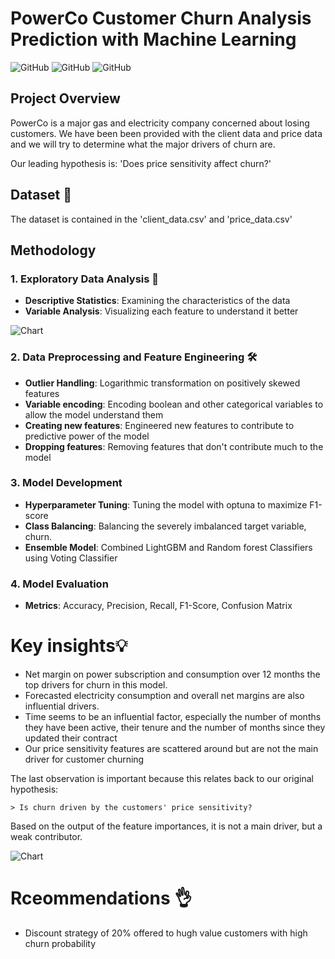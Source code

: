 # PowerCo Customer Churn Analysis Prediction with Machine Learning
![GitHub](https://img.shields.io/badge/Language-Python-blue)
![GitHub](https://img.shields.io/badge/Model-Voting_Classifier-purple)
![GitHub](https://img.shields.io/badge/Library-Scikit_Learn-Green)

## Project Overview

PowerCo is a major gas and electricity company concerned about losing customers. We have been been provided with the client data and price data and we will try to determine what the major drivers of churn are.

Our leading hypothesis is: 'Does price sensitivity affect churn?'

## Dataset 📂
The dataset is contained in the 'client_data.csv' and 'price_data.csv'

## Methodology 
### 1. Exploratory Data Analysis 🔭
- **Descriptive Statistics**: Examining the characteristics of the data
- **Variable Analysis**: Visualizing each feature to understand it better
  
![Chart](https://github.com/joytile/Customer-Churn-Analysis-and-Prediction-with-Machine-Learning/blob/main/churn_status.png)
### 2. Data Preprocessing and Feature Engineering 🛠️
- **Outlier Handling**: Logarithmic transformation on positively skewed features
- **Variable encoding**: Encoding boolean and other categorical variables to allow the model understand them
- **Creating new features**: Engineered new features to contribute to predictive power of the model
- **Dropping features**: Removing features that don't contribute much to the model
### 3. Model Development
- **Hyperparameter Tuning**: Tuning the model with optuna to maximize F1-score
- **Class Balancing**: Balancing the severely imbalanced target variable, churn.
- **Ensemble Model**: Combined LightGBM and Random forest Classifiers using Voting Classifier
### 4. Model Evaluation
- **Metrics**: Accuracy, Precision, Recall, F1-Score, Confusion Matrix


# Key insights💡
- Net margin on power subscription and consumption over 12 months the top drivers for churn in this model.
- Forecasted electricity consumption and overall net margins are also influential drivers.
- Time seems to be an influential factor, especially the number of months they have been active, their tenure and the number of months since they updated their contract
- Our price sensitivity features are scattered around but are not the main driver for customer churning

The last observation is important because this relates back to our original hypothesis:

    > Is churn driven by the customers' price sensitivity?

Based on the output of the feature importances, it is not a main driver, but a weak contributor. 

![Chart](https://github.com/joytile/Customer-Churn-Analysis-and-Prediction-with-Machine-Learning/blob/main/feature_importances.png)
# Rceommendations 👌
- Discount strategy of 20% offered to hugh value customers with high churn probability

